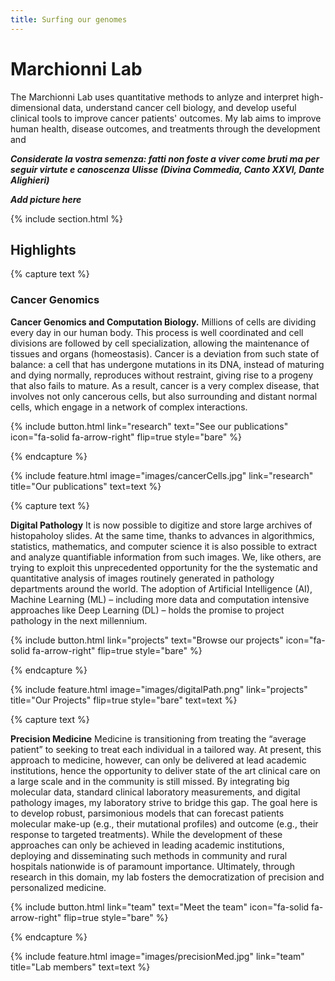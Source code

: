 ```yaml
---
title: Surfing our genomes
---
```


# Marchionni Lab

<!--- This is the content of the main page of the site --->
The Marchionni Lab uses quantitative methods to anlyze and interpret high-dimensional data,
understand cancer cell biology, and develop useful clinical tools to improve cancer patients' outcomes.
My lab aims to improve human health, disease outcomes, and treatments through the development and 

***Considerate la vostra semenza: fatti non foste a viver come bruti ma per seguir virtute e canoscenza***
***Ulisse (Divina Commedia, Canto XXVI, Dante Alighieri)***

***Add picture here***

{% include section.html %}

## Highlights

{% capture text %}

### Cancer Genomics
**Cancer Genomics and Computation Biology.**
Millions of cells are dividing every day in our human body. 
This process is well coordinated and cell divisions are followed by cell specialization,
allowing the maintenance of tissues and organs (homeostasis).
Cancer is a deviation from such state of balance: a cell that has undergone mutations in its DNA, 
instead of maturing and dying normally, reproduces without restraint, giving rise to a progeny that also fails to mature.
As a result, cancer is a very complex disease, that involves not only cancerous cells, 
but also surrounding and distant normal cells, which engage in a network of complex interactions. 

{%
  include button.html
  link="research"
  text="See our publications"
  icon="fa-solid fa-arrow-right"
  flip=true
  style="bare"
%}

{% endcapture %}

{%
  include feature.html
  image="images/cancerCells.jpg"
  link="research"
  title="Our publications"
  text=text
%}

{% capture text %}

**Digital Pathology**
It is now possible to digitize and store large archives of histopaholoy slides.
At the same time, thanks to advances in algorithmics, statistics, mathematics, and computer science 
it is also possible to extract and analyze quantifiable information from such images. 
We, like others, are trying to exploit this unprecedented opportunity for 
the the systematic and quantitative analysis of images routinely generated in pathology departments around the world. 
The adoption of Artificial Intelligence (AI), Machine Learning (ML) 
– including more data and computation intensive approaches like Deep Learning (DL) – 
holds the promise to project pathology in the next millennium.

{%
  include button.html
  link="projects"
  text="Browse our projects"
  icon="fa-solid fa-arrow-right"
  flip=true
  style="bare"
%}

{% endcapture %}

{%
  include feature.html
  image="images/digitalPath.png"
  link="projects"
  title="Our Projects"
  flip=true
  style="bare"
  text=text
%}

{% capture text %}

**Precision Medicine**
Medicine is transitioning from treating the “average patient” to seeking to treat each individual in a tailored way. At present, this approach to medicine, however, can only be delivered at lead academic institutions, hence the opportunity to deliver state of the art clinical care on a large scale and in the community is still missed. By integrating big molecular data, standard clinical laboratory measurements, and digital pathology images, my laboratory strive to bridge this gap. The goal here is to develop robust, parsimonious models that can forecast patients molecular make-up (e.g., their mutational profiles) and outcome (e.g., their response to targeted treatments). While the development of these approaches can only be achieved in leading academic institutions, deploying and disseminating such methods in community and rural hospitals nationwide is of paramount importance. Ultimately, through research in this domain, my lab fosters the democratization of precision and personalized medicine. 

{%
  include button.html
  link="team"
  text="Meet the team"
  icon="fa-solid fa-arrow-right"
  flip=true
  style="bare"
%}

{% endcapture %}

{%
  include feature.html
  image="images/precisionMed.jpg"
  link="team"
  title="Lab members"
  text=text
%}

